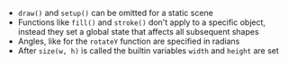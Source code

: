 - `draw()` and `setup()` can be omitted for a static scene
- Functions like `fill()` and `stroke()` don't apply to a specific object, instead they set a global state that affects all subsequent shapes
- Angles, like for the `rotateY` function are specified in radians
- After `size(w, h)` is called the builtin variables `width` and `height` are set
